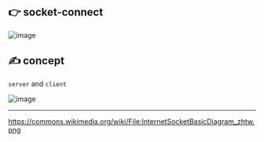 ## 👉 socket-connect


![image](https://github.com/sbeen1840/DE-socket-connect/assets/108644811/5e9c6047-63d2-46a0-b3a3-c4447e483c35)

## ✍️ concept
`server` and `client`


![image](https://github.com/sbeen1840/DE-socket-connect/assets/108644811/c0261e71-b713-44af-9512-5b86f2c03ae6)

---
https://commons.wikimedia.org/wiki/File:InternetSocketBasicDiagram_zhtw.png
